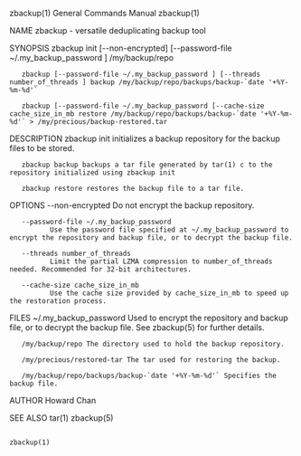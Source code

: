 zbackup(1)                                                                        General Commands Manual                                                                       zbackup(1)

NAME
       zbackup - versatile deduplicating backup tool

SYNOPSIS
       zbackup init [--non-encrypted] [--password-file ~/.my_backup_password ] /my/backup/repo

       zbackup [--password-file ~/.my_backup_password ] [--threads number_of_threads ] backup /my/backup/repo/backups/backup-`date '+%Y-%m-%d'`

       zbackup [--password-file ~/.my_backup_password [--cache-size cache_size_in_mb restore /my/backup/repo/backups/backup-`date '+%Y-%m-%d'` > /my/precious/backup-restored.tar

DESCRIPTION
       zbackup init initializes a backup repository for the backup files to be stored.

       zbackup backup backups a tar file generated by tar(1) c to the repository initialized using zbackup init

       zbackup restore restores the backup file to a tar file.

OPTIONS
       --non-encrypted
              Do not encrypt the backup repository.

       --password-file ~/.my_backup_password
              Use the password file specified at ~/.my_backup_password to encrypt the repository and backup file, or to decrypt the backup file.

       --threads number_of_threads
              Limit the partial LZMA compression to number_of_threads needed. Recommended for 32-bit architectures.

       --cache-size cache_size_in_mb
              Use the cache size provided by cache_size_in_mb to speed up the restoration process.

FILES
       ~/.my_backup_password Used to encrypt the repository and backup file, or to decrypt the backup file. See zbackup(5) for further details.

       /my/backup/repo The directory used to hold the backup repository.

       /my/precious/restored-tar The tar used for restoring the backup.

       /my/backup/repo/backups/backup-`date '+%Y-%m-%d'` Specifies the backup file.

AUTHOR
       Howard Chan <smartboyhw at gmail dot com>

SEE ALSO
       tar(1) zbackup(5)

                                                                                                                                                                                zbackup(1)
